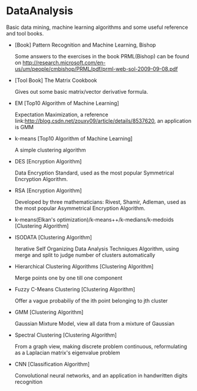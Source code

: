 # DataAnalysis
Basic data mining, machine learning algorithms and some useful reference and tool books.


- [Book] Pattern  Recognition and Machine Learning, Bishop

  Some answers to the exercises in the book PRML(Bishop) can be found on http://research.microsoft.com/en-us/um/people/cmbishop/PRML/pdf/prml-web-sol-2009-09-08.pdf

- [Tool Book] The Matrix Cookbook

  Gives out some basic matrix/vector derivative formula.

- EM [Top10 Algorithm of Machine Learning]

  Expectation Maximization, a reference link:http://blog.csdn.net/zouxy09/article/details/8537620, an application is GMM
  
- k-means [Top10 Algorithm of Machine Learning]

  A simple clustering algorithm

- DES [Encryption Algorithm]

  Data Encryption	Standard, used as the most popular Symmetrical Encryption Algorithm.

- RSA [Encryption Algorithm]

  Developed by three mathematicians: Rivest, Shamir, Adleman, used as the most popular Asymmetrical Encryption Algorithm.

- k-means(Elkan's optimization)/k-means++/k-medians/k-medoids [Clustering Algorithm]
  
- ISODATA [Clustering Algorithm]

  Iterative Self Organizing Data Analysis Techniques Algorithm, using merge and split to judge number of clusters automatically
  
- Hierarchical Clustering Algorithms [Clustering Algorithm]

  Merge points one by one till one component

- Fuzzy C-Means Clustering [Clustering Algorithm]

  Offer a vague probabiliy of the ith point belonging to jth cluster

- GMM [Clustering Algorithm]
  
  Gaussian Mixture Model, view all data from a mixture of Gaussian

- Spectral Clustering [Clustering Algorithm]

  From a graph view, making discrete problem continuous, reformulating as a Laplacian matrix's eigenvalue problem 

- CNN [Classification Algorithm]

  Convolutional neural networks, and an application in handwritten digits recognition
